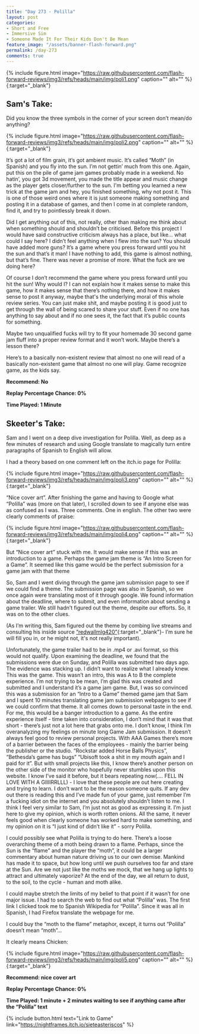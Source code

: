 ```yaml
---
title: "Day 273 - Polilla"
layout: post
categories:
- Short and Free
- Immersive Sim
- Someone Made It For Their Kids Don't Be Mean
feature_image: "/assets/banner-flash-forward.png"
permalink: /day-273
comments: true
---
```


{% include figure.html image="https://raw.githubusercontent.com/flash-forward-reviews/img3/refs/heads/main/img/poli1.png" caption="" alt="" %}{:target="_blank"}
 
## Sam's Take:

Did you know the three symbols in the corner of your screen don’t mean/do anything?

{% include figure.html image="https://raw.githubusercontent.com/flash-forward-reviews/img3/refs/heads/main/img/poli2.png" caption="" alt="" %}{:target="_blank"}

It’s got a lot of film grain, it’s got ambient music. It’s called “Moth” (in Spanish) and you fly into the sun. I’m not gettin’ much from this one. Again, put this on the pile of game jam games probably made in a weekend. No hatin’, you got 3d movement, you made the title appear and music change as the player gets closer/further to the sun. I'm betting you learned a new trick at the game jam and hey, you finished  something, why not post it. This is one of those weird ones where it is just someone making something and posting it in a database of games, and then I come in at complete random, find it, and try to pointlessly break it down.

Did I get anything out of this, not really, other than making me think about when something should and shouldn’t be criticised. Before this project I would have said constructive criticism always has a place, but like... what could I say here? I didn’t feel anything when I flew into the sun? You should have added more guns? It’s a game where you press forward until you hit the sun and that’s it man! I have nothing to add, this game is almost nothing, but that’s fine. There was never a promise of more. What the fuck are we doing here?

Of course I don’t recommend the game where you press forward until you hit the sun! Why would I? I can not explain how it makes sense to make this game, how it makes sense that there’s nothing there, and how it makes sense to post it anyway, maybe that's the underlying moral of this whole review series. You can just make shit, and maybe posting it is good just to get through the wall of being scared to share your stuff. Even if no one has anything to say about and if no one sees it, the fact that it’s public counts for something.

Maybe two unqualified fucks will try to fit your homemade 30 second game jam fluff into a proper review format and it won’t work. Maybe there’s a lesson there?

Here’s to a basically non-existent review that almost no one will read of a basically non-existent game that almost no one will play. Game recognize game, as the kids say.

**Recommend: No**

**Replay Percentage Chance: 0%**

**Time Played: 1 Minute**

## Skeeter's Take:

Sam and I went on a deep dive investigation for Polilla. Well, as deep as a few minutes of research and using Google translate to magically turn entire paragraphs of Spanish to English will allow. 

I had a theory based on one comment left on the itch.io page for Polilla: 

{% include figure.html image="https://raw.githubusercontent.com/flash-forward-reviews/img3/refs/heads/main/img/poli3.png" caption="" alt="" %}{:target="_blank"}

“Nice cover art”. After finishing the game and having to Google what “Polilla” was (more on that later), I scrolled down to see if anyone else was as confused as I was. Three comments. One in english. The other two were clearly comments of praise: 

{% include figure.html image="https://raw.githubusercontent.com/flash-forward-reviews/img3/refs/heads/main/img/poli4.png" caption="" alt="" %}{:target="_blank"}

But “Nice cover art” stuck with me. It would make sense if this was an introduction to a game. Perhaps the game jam theme is “An Intro Screen for a Game”. It seemed like this game would be the perfect submission for a game jam with that theme

So, Sam and I went diving through the game jam submission page to see if we could find a theme. The submission page was also in Spanish, so we once again were translating most of it through google. We found information about the deadline, where to submit, and even information about sending a game trailer. We still hadn’t figured out the theme, despite our efforts. So, it was on to the other clues.

(As I’m writing this, Sam figured out the theme by combing live streams and consulting his inside source [“redwallmlg420”](https://www.youtube.com/watch?v=P2Uw4tc6dKk&t=20s&ab_channel=Cain2){:target="_blank"}- I’m sure he will fill you in, or he might not, it's not really important). 

Unfortunately, the game trailer had to be in .mp4 or .avi format, so this would not qualify. Upon examining the deadline, we found that the submissions were due on Sunday, and Polilla was submitted two days ago. The evidence was stacking up. I didn’t want to realize what I already knew. This was the game. This wasn’t an intro, this was A to B the complete experience. I’m not trying to be mean, I’m glad this was created and submitted and I understand it’s a game jam game. But, I was so convinced this was a submission for an “Intro to a Game” themed game jam that Sam and I spent 10 minutes translating game jam submission webpages to see if we could confirm that theme. It all comes down to personal taste in the end. For me, this would be a banger introduction to a game. As the entire experience itself - time taken into consideration, I don’t mind that it was that short - there’s just not a lot here that grabs onto me. I don’t know, I think I’m overanalyzing my feelings on minute long Game Jam submission. It doesn’t always feel good to review personal projects. With AAA Games there’s more of a barrier between the faces of the employees - mainly the barrier being the publisher or the studio. “Rockstar added Horse Balls Physics”, “Bethesda’s game has bugs” “Ubisoft took a shit in my mouth again and I paid for it”. But with small projects like this, I know there’s another person on the other side of the monitor who hopefully never stumbles upon this website. I know I’ve said it before, but it bears repeating now(…. FELL IN LOVE WITH A GIIIIRRLLL) - I love that these people are out here creating and trying to learn. I don’t want to be the reason someone quits. If any dev out there is reading this and I’ve made fun of your game, just remember I’m a fucking idiot on the internet and you absolutely shouldn’t listen to me. I think I feel very similar to Sam, I’m just not as good as expressing it. I’m just here to give my opinion, which is worth rotten onions. All the same, it never feels good when clearly someone has worked hard to make something, and my opinion on it is “I just kind of didn’t like it” - sorry Polilla. 

I could possibly see what Polilla is trying to do here. There’s a loose overarching theme of a moth being drawn to a flame. Perhaps, since the Sun is the “flame” and the player the “moth”, it could be a larger commentary about human nature driving us to our own demise. Mankind has made it to space, but how long until we push ourselves too far and stare at the Sun. Are we not just like the moths we mock, that we hang up lights to attract and ultimately vaporize? At the end of the day, we all return to dust, to the soil, to the cycle - human and moth alike. 

I could maybe stretch the limits of my belief to that point if it wasn’t for one major issue. 
I had to search the web to find out what “Polilla” was. The first link I clicked took me to Spanish Wikipedia for “Polilla”. Since it was all in Spanish, I had Firefox translate the webpage for me. 

I could buy the “moth to the flame” metaphor, except, it turns out “Polilla” doesn’t mean “moth”... 

It clearly means Chicken:

{% include figure.html image="https://raw.githubusercontent.com/flash-forward-reviews/img3/refs/heads/main/img/poli5.png" caption="" alt="" %}{:target="_blank"}

**Recommend: nice cover art**

**Replay Percentage Chance: 0%**

**Time Played: 1 minute + 2 minutes waiting to see if anything came after the “Polilla” text**

{% include button.html text="Link to Game" link="https://nightframes.itch.io/sieteasteriscos" %}